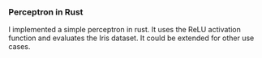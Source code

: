 ### Perceptron in Rust

I implemented a simple perceptron in rust. It uses the ReLU activation function and evaluates the Iris dataset. It could be extended for other use cases.
